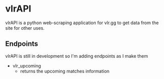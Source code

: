 # vlrAPI

vlrAPI is a python web-scraping application for vlr.gg to get data from the site for other uses.

## Endpoints

vlrAPI is still in development so I'm adding endpoints as I make them
- vlr_upcoming
  - returns the upcoming matches information 
